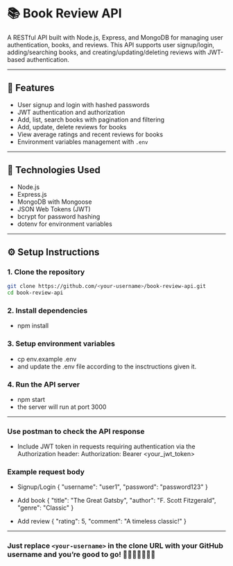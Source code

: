 # 📚 Book Review API

A RESTful API built with Node.js, Express, and MongoDB for managing user authentication, books, and reviews. This API supports user signup/login, adding/searching books, and creating/updating/deleting reviews with JWT-based authentication.

---

## 🚀 Features

- User signup and login with hashed passwords  
- JWT authentication and authorization  
- Add, list, search books with pagination and filtering  
- Add, update, delete reviews for books  
- View average ratings and recent reviews for books  
- Environment variables management with `.env`  

---

## 🧰 Technologies Used

- Node.js  
- Express.js  
- MongoDB with Mongoose  
- JSON Web Tokens (JWT)  
- bcrypt for password hashing  
- dotenv for environment variables  

---


## ⚙️ Setup Instructions

### 1. Clone the repository

```bash
git clone https://github.com/<your-username>/book-review-api.git
cd book-review-api

```

### 2. Install dependencies 

- npm install


### 3. Setup environment variables

- cp env.example .env
- and update the .env file according to the insctructions given it.


### 4. Run the API server

- npm start
- the server will run at port 3000


---


### Use postman to check the API response

- Include JWT token in requests requiring authentication via the Authorization header:
  Authorization: Bearer <your_jwt_token>

### Example request body 

- Signup/Login
  {
  "username": "user1",
  "password": "password123"
  }

- Add book
  {
  "title": "The Great Gatsby",
  "author": "F. Scott Fitzgerald",
  "genre": "Classic"
  }

- Add review
  {
  "rating": 5,
  "comment": "A timeless classic!"
  }

----- 

###  Just replace `<your-username>` in the clone URL with your GitHub username and you’re good to go! 🚀🚀🚀🚀🚀🚀🚀

